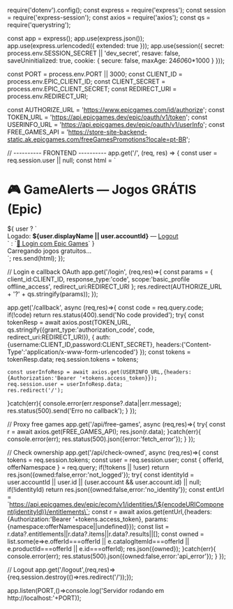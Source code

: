 require('dotenv').config();
const express = require('express');
const session = require('express-session');
const axios = require('axios');
const qs = require('querystring');

const app = express();
app.use(express.json());
app.use(express.urlencoded({ extended: true }));
app.use(session({
  secret: process.env.SESSION_SECRET || 'dev_secret',
  resave: false,
  saveUninitialized: true,
  cookie: { secure: false, maxAge: 24*60*60*1000 }
}));

const PORT = process.env.PORT || 3000;
const CLIENT_ID = process.env.EPIC_CLIENT_ID;
const CLIENT_SECRET = process.env.EPIC_CLIENT_SECRET;
const REDIRECT_URI = process.env.REDIRECT_URI;

const AUTHORIZE_URL = 'https://www.epicgames.com/id/authorize';
const TOKEN_URL = 'https://api.epicgames.dev/epic/oauth/v1/token';
const USERINFO_URL = 'https://api.epicgames.dev/epic/oauth/v1/userInfo';
const FREE_GAMES_API = 'https://store-site-backend-static.ak.epicgames.com/freeGamesPromotions?locale=pt-BR';

// ---------- FRONTEND ----------
app.get('/', (req, res) => {
  const user = req.session.user || null;
  const html = `
<!DOCTYPE html>
<html lang="pt-BR">
<head>
<meta charset="UTF-8">
<meta name="viewport" content="width=device-width, initial-scale=1.0">
<title>GameAlerts — Epic Login Real</title>
<script src="https://cdn.tailwindcss.com"></script>
</head>
<body class="bg-gray-900 text-white min-h-screen p-6">
  <h1 class="text-3xl font-bold mb-4">🎮 GameAlerts — Jogos GRÁTIS (Epic)</h1>

  <div class="mb-4">
    ${ user ? `<div class="p-3 bg-gray-800 rounded">Logado: <strong>${user.displayName || user.accountId}</strong> — <a href="/logout" class="px-3 py-1 bg-blue-600 rounded hover:bg-blue-700">Logout</a></div>` 
            : `<a href="/login" class="px-3 py-2 bg-blue-600 rounded hover:bg-blue-700">🔐 Login com Epic Games</a>` }
  </div>

  <div id="status" class="mb-2">Carregando jogos gratuitos...</div>
  <div id="games" class="grid grid-cols-1 md:grid-cols-2 lg:grid-cols-3 gap-4"></div>

<script>
async function fetchFreeGames(){
  document.getElementById('status').innerText = 'Carregando jogos gratuitos...';
  try{
    const r = await fetch('/api/free-games');
    const json = await r.json();
    const elements = json?.data?.Catalog?.searchStore?.elements || [];
    const freeGames = elements.filter(g => g.price?.totalPrice?.discountPrice === 0 && g.promotions?.promotionalOffers?.length>0);
    renderGames(freeGames);
    document.getElementById('status').innerText = 'Atualizado';
  }catch(e){
    console.error(e);
    document.getElementById('status').innerText = 'Erro ao carregar jogos';
  }
}

function asOfferId(game){
  const promo = game.promotions?.promotionalOffers?.[0]?.promotionalOffers?.[0];
  return promo?.offerId || promo?.id || game.catalogNs?.mappings?.[0]?.pageSlug || game.productSlug || game.title;
}

async function renderGames(games){
  const container = document.getElementById('games');
  container.innerHTML = '';
  if(games.length===0){ container.innerHTML = '<p>Nenhum jogo gratuito encontrado.</p>'; return; }
  for(const g of games){
    const offerId = encodeURIComponent(asOfferId(g));
    const namespace = encodeURIComponent(g.catalogNs?.mappings?.[0]?.namespace || '');
    const div = document.createElement('div');
    div.className = 'p-3 bg-gray-800 rounded';
    div.innerHTML = \`
      <img src="\${g.keyImages?.[0]?.url || 'https://via.placeholder.com/400x200?text=No+Image'}" class="w-full h-40 object-cover rounded mb-2">
      <h2 class="text-lg font-bold">\${g.title}</h2>
      <p>De R$\${(g.price?.totalPrice?.originalPrice/100).toFixed(2)} → <span class="font-bold text-green-400">GRÁTIS</span></p>
      <div id="owned-\${offerId}" class="mb-2">Verificando posse...</div>
      <a href="https://store.epicgames.com/pt-BR/p/\${g.productSlug}" target="_blank" class="inline-block px-3 py-1 bg-blue-600 rounded hover:bg-blue-700">Ir à loja / Resgatar</a>
    \`;
    container.appendChild(div);

    // check ownership
    try{
      const r2 = await fetch('/api/check-owned?offerId='+offerId+'&offerNamespace='+namespace);
      const j = await r2.json();
      const statusEl = document.getElementById('owned-'+offerId);
      if(j.error === 'not_logged') statusEl.innerText = 'Faça login para verificar';
      else if(j.owned) statusEl.innerHTML = '<span class="text-green-400 font-bold">Resgatado ✅</span>';
      else statusEl.innerHTML = '<span class="text-red-500 font-bold">Não resgatado ❌</span>';
    }catch(err){
      console.error(err);
      document.getElementById('owned-'+offerId).innerText = 'Erro ao verificar';
    }
  }
}

fetchFreeGames();
setInterval(fetchFreeGames,600000);
</script>
</body>
</html>
  `;
  res.send(html);
});

// Login e callback OAuth
app.get('/login', (req,res)=>{
  const params = { client_id:CLIENT_ID, response_type:'code', scope:'basic_profile offline_access', redirect_uri:REDIRECT_URI };
  res.redirect(AUTHORIZE_URL + '?' + qs.stringify(params));
});

app.get('/callback', async (req,res)=>{
  const code = req.query.code;
  if(!code) return res.status(400).send('No code provided');
  try{
    const tokenResp = await axios.post(TOKEN_URL, qs.stringify({grant_type:'authorization_code', code, redirect_uri:REDIRECT_URI}), {
      auth:{username:CLIENT_ID,password:CLIENT_SECRET},
      headers:{'Content-Type':'application/x-www-form-urlencoded'}
    });
    const tokens = tokenResp.data;
    req.session.tokens = tokens;

    const userInfoResp = await axios.get(USERINFO_URL,{headers:{Authorization:'Bearer '+tokens.access_token}});
    req.session.user = userInfoResp.data;
    res.redirect('/');
  }catch(err){
    console.error(err.response?.data||err.message);
    res.status(500).send('Erro no callback');
  }
});

// Proxy free games
app.get('/api/free-games', async (req,res)=>{
  try{
    const r = await axios.get(FREE_GAMES_API);
    res.json(r.data);
  }catch(err){
    console.error(err);
    res.status(500).json({error:'fetch_error'});
  }
});

// Check ownership
app.get('/api/check-owned', async (req,res)=>{
  const tokens = req.session.tokens;
  const user = req.session.user;
  const { offerId, offerNamespace } = req.query;
  if(!tokens || !user) return res.json({owned:false,error:'not_logged'});
  try{
    const identityId = user.accountId || user.id || (user.account && user.account.id) || null;
    if(!identityId) return res.json({owned:false,error:'no_identity'});
    const entUrl = \`https://api.epicgames.dev/epic/ecom/v1/identities/\${encodeURIComponent(identityId)}/entitlements\`;
    const r = await axios.get(entUrl,{headers:{Authorization:'Bearer '+tokens.access_token}, params:{namespace:offerNamespace||undefined}});
    const list = r.data?.entitlements||r.data?.items||r.data?.results||[];
    const owned = list.some(e=>e.offerId===offerId || e.catalogItemId===offerId || e.productId===offerId || e.id===offerId);
    res.json({owned});
  }catch(err){
    console.error(err);
    res.status(500).json({owned:false,error:'api_error'});
  }
});

// Logout
app.get('/logout',(req,res)=>{req.session.destroy(()=>res.redirect('/'));});

app.listen(PORT,()=>console.log('Servidor rodando em http://localhost:'+PORT));
